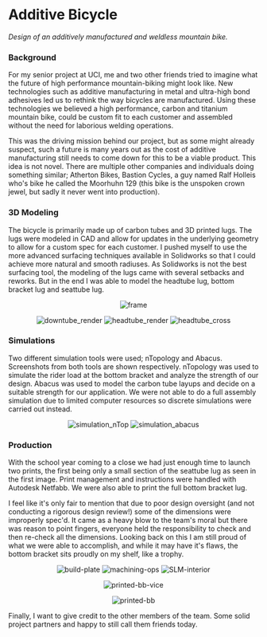 # Additive Bicycle

*Design of an additively manufactured and weldless mountain bike.*

### Background

For my senior project at UCI, me and two other friends tried to imagine what the future of high performance mountain-biking might look like. New technologies
such as additive manufacturing in metal and ultra-high bond adhesives led us to rethink the way bicycles are manufactured. Using these technologies we believed 
a high performance, carbon and titanium mountain bike, could be custom fit to each customer and assembled without the need for laborious welding operations.

This was the driving mission behind our project, but as some might already suspect, such a future is many years out as the cost of additive manufacturing still 
needs to come down for this to be a viable product. This idea is not novel. There are multiple other companies and individuals doing something similar; 
Atherton Bikes, Bastion Cycles, a guy named Ralf Holleis who's bike he called the Moorhuhn 129 (this bike is the unspoken crown jewel, but sadly it never went into 
production).

### 3D Modeling

The bicycle is primarily made up of carbon tubes and 3D printed lugs. The lugs were modeled in CAD and allow for updates in the underlying geometry to allow
for a custom spec for each customer. I pushed myself to use the more advanced surfacing techniques available in Solidworks so that I could achieve more natural and 
smooth radiuses. As Solidworks is not the best surfacing tool, the modeling of the lugs came with several setbacks and reworks. But in the end I was able to model the 
headtube lug, bottom bracket lug and seattube lug.

<p class="img_row" align="center">
  <img alt="frame" src=".\media\portfolio\additive_bicycle\Gluebi_v1.png"/>
</p>


<p class="img_row" align="center">
  <img class="img_3row" alt="downtube_render" src=".\media\portfolio\additive_bicycle\Down Tube Closeup.png"/>
  <img class="img_3row" alt="headtube_render" src=".\media\portfolio\additive_bicycle\Head Tube Closeup.png"/>
  <img class="img_3row" alt="headtube_cross" src=".\media\portfolio\additive_bicycle\post bool add headtube.png"/>
</p>

### Simulations

Two different simulation tools were used; nTopology and Abacus. Screenshots from both tools are shown respectively. nTopology was used to simulate the rider load at the 
bottom bracket and analyze the strength of our design. Abacus was used to model the carbon tube layups and decide on a suitable strength for our application. We were not 
able to do a full assembly simulation due to limited computer resources so discrete simulations were carried out instead.

<p class="img_row" align="center">
  <img class="img_2row" alt="simulation_nTop" src=".\media\portfolio\additive_bicycle\BB Sim 1.png"/>
  <img class="img_2row" alt="simulation_abacus" src=".\media\portfolio\additive_bicycle\Tube_ply.png"/>
</p>

### Production

With the school year coming to a close we had just enough time to launch two prints, the first being only a small section of the seattube lug as seen in the first image. 
Print management and instructions were handled with Autodesk Netfabb. We were also able to print the full bottom bracket lug.

I feel like it's only fair to mention that due to poor design oversight (and not conducting a rigorous design review!) some of the dimensions were improperly spec'd. 
It came as a heavy blow to the team's moral but there was reason to point fingers, everyone held the responsibility to check and then re-check all the dimensions. 
Looking back on this I am still proud of what we were able to accomplish, and while it may have it's flaws, the bottom bracket sits proudly on my shelf, like 
a trophy.

<p class="img_row" align="center">
  <img class="img_3row" alt="build-plate" src=".\media\portfolio\additive_bicycle\IMG_2312.jpg">
  <img class="img_3row" alt="machining-ops" src=".\media\portfolio\additive_bicycle\IMG_2334.jpg">
  <img class="img_3row" alt="SLM-interior" src=".\media\portfolio\additive_bicycle\IMG_2350.jpg">
</p>

<p class="img_row" align="center">
  <img alt="printed-bb-vice" src=".\media\portfolio\additive_bicycle\IMG_4998_cropped.jpg">
</p>

<p class="img_row" align="center">
  <img alt="printed-bb" src=".\media\portfolio\additive_bicycle\IMG-8908.jpg">
</p>

Finally, I want to give credit to the other members of the team. Some solid project partners and happy to 
still call them friends today.
